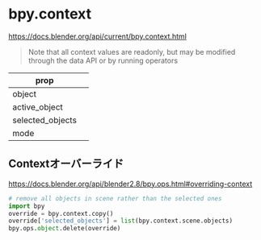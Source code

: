 # bpy.context

<https://docs.blender.org/api/current/bpy.context.html>

> Note that all context values are readonly, but may be modified through the data API or by running operators

| prop             |  |
|------------------|--|
| object           |  |
| active_object    |  |
| selected_objects |  |
| mode             |  |


## Contextオーバーライド

<https://docs.blender.org/api/blender2.8/bpy.ops.html#overriding-context>

```py
# remove all objects in scene rather than the selected ones
import bpy
override = bpy.context.copy()
override['selected_objects'] = list(bpy.context.scene.objects)
bpy.ops.object.delete(override)
```
